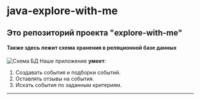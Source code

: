 # java-explore-with-me

## Это репозиторий проекта "explore-with-me"

#### Также здесь лежит схема хранения в реляционной базе данных

![Схема БД](src/main/resources/shema.png)
Наше приложение **умеет**:

1. Создавать события и подборки событий.
2. Оставлять отзывы на события.
3. Искать события по заданным критериям.


------

